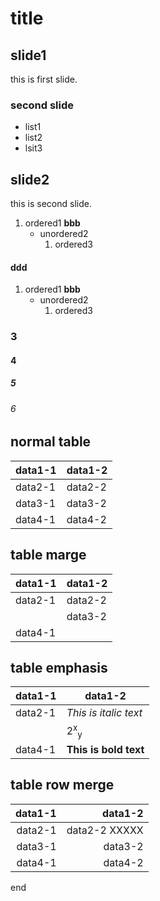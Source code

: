 # title

##  slide1

this is first slide.

### second slide

* list1
* list2
* lsit3


## slide2

this is second slide.


1.  ordered1 **bbb**
    - unordered2
        1. ordered3

#### ddd

1.  ordered1 **bbb**
    - unordered2
        1. ordered3

### 3

#### 4

##### 5

###### 6

## normal table

| data1-1 | data1-2                 |
| ------- | ----------------------- |
| data2-1 | data2-2                 |
| data3-1 | data3-2                 |
| data4-1 | data4-2                 |


## table marge

<!-- word emptyMerge -->

| data1-1 | data1-2                 |
| ------- | ----------------------- |
| data2-1 | data2-2                 |
|         | data3-2                 |
| data4-1 |                         |

## table emphasis

| data1-1 | data1-2                   |
| ------- | ------------------------- |
| data2-1 | _This is italic text_     |
|         | 2<sup>x</sup><sub>y</sub> |
| data4-1 | **This is bold text**     |


## table row merge

<!-- word cols 1,3 -->
<!-- word rowMerge 2-4 -->
| data1-1 | data1-2                 |
| -------:| -----------------------:|
| data2-1 | data2-2 XXXXX           |
| data3-1 | data3-2                 |
| data4-1 | data4-2                 |

end